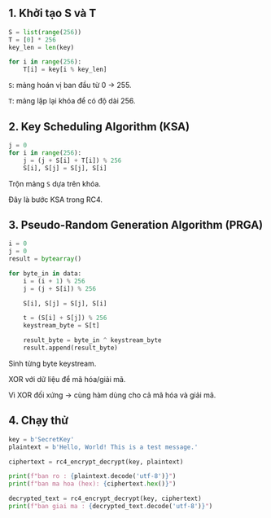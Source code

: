## 1. Khởi tạo S và T
```python
S = list(range(256))
T = [0] * 256
key_len = len(key)

for i in range(256):
    T[i] = key[i % key_len]
```
`S`: mảng hoán vị ban đầu từ 0 → 255.

`T`: mảng lặp lại khóa để có độ dài 256.

## 2. Key Scheduling Algorithm (KSA)
```python
j = 0 
for i in range(256):
    j = (j + S[i] + T[i]) % 256
    S[i], S[j] = S[j], S[i]
```
Trộn mảng `S` dựa trên khóa.

Đây là bước KSA trong RC4.

## 3. Pseudo-Random Generation Algorithm (PRGA)
```python
i = 0
j = 0
result = bytearray()

for byte_in in data:
    i = (i + 1) % 256
    j = (j + S[i]) % 256

    S[i], S[j] = S[j], S[i]

    t = (S[i] + S[j]) % 256
    keystream_byte = S[t]

    result_byte = byte_in ^ keystream_byte
    result.append(result_byte)
```
Sinh từng byte keystream.

XOR với dữ liệu để mã hóa/giải mã.

Vì XOR đối xứng → cùng hàm dùng cho cả mã hóa và giải mã.

## 4. Chạy thử
```python
key = b'SecretKey'
plaintext = b'Hello, World! This is a test message.'

ciphertext = rc4_encrypt_decrypt(key, plaintext)

print(f"ban ro : {plaintext.decode('utf-8')}")
print(f"ban ma hoa (hex): {ciphertext.hex()}")

decrypted_text = rc4_encrypt_decrypt(key, ciphertext)
print(f"ban giai ma : {decrypted_text.decode('utf-8')}")
```